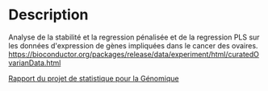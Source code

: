# Description
Analyse de la stabilité et la regression pénalisée et de la regression PLS sur les données d'expression de gènes impliquées dans le cancer des ovaires.
https://bioconductor.org/packages/release/data/experiment/html/curatedOvarianData.html

[Rapport du projet de statistique pour la Génomique](https://bnaila.github.io/portfolio/Projet%20statistique%20pour%20la%20génomique/Projet_Statistiques_Genomiques.pdf)
